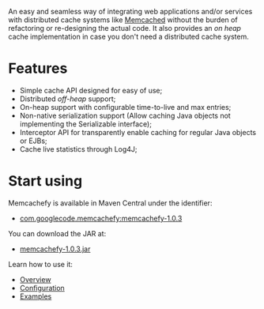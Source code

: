 An easy and seamless way of integrating web applications and/or services with distributed cache systems like [Memcached](http://memcached.org/) without the burden of refactoring or re-designing the actual code. It also provides an _on heap_ cache implementation in case you don't need a distributed cache system.


# Features #

  * Simple cache API designed for easy of use;
  * Distributed _off-heap_ support;
  * On-heap support with configurable time-to-live and max entries;
  * Non-native serialization support (Allow caching Java objects not implementing the Serializable interface);
  * Interceptor API for transparently enable caching for regular Java objects or EJBs;
  * Cache live statistics through Log4J;


# Start using #

Memcachefy is available in Maven Central under the identifier:

  * [com.googlecode.memcachefy:memcachefy-1.0.3](http://search.maven.org/#artifactdetails%7Ccom.googlecode.memcachefy%7Cmemcachefy%7C1.0.3%7Cjar)

You can download the JAR at:

  * [memcachefy-1.0.3.jar](http://search.maven.org/remotecontent?filepath=com/googlecode/memcachefy/memcachefy/1.0.3/memcachefy-1.0.3.jar)

Learn how to use it:

  * [Overview](http://code.google.com/p/memcachefy/wiki/Documentation)
  * [Configuration](http://code.google.com/p/memcachefy/wiki/Configuration)
  * [Examples](http://code.google.com/p/memcachefy/wiki/Examples)